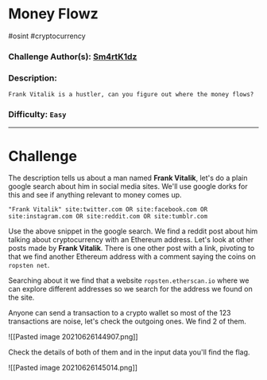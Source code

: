 # Money Flowz
#osint #cryptocurrency 

### Challenge Author(s): [Sm4rtK1dz](https://app.hackthebox.eu/users/276784)

### Description: 
    Frank Vitalik is a hustler, can you figure out where the money flows?
### Difficulty: `Easy`

---
# Challenge

The description tells us about a man named **Frank Vitalik**, let's do a plain google search about him in social media sites. We'll use google dorks for this and see if anything relevant to money comes up.

```
"Frank Vitalik" site:twitter.com OR site:facebook.com OR site:instagram.com OR site:reddit.com OR site:tumblr.com
```

Use the above snippet in the google search. We find a reddit post about him talking about cryptocurrency with an Ethereum address. Let's look at other posts made by **Frank Vitalik**. There is one other post with a link, pivoting to that we find another Ethereum address with a comment saying the coins on `ropsten net`.

Searching about it we find that a website `ropsten.etherscan.io` where we can explore different addresses so we search for the address we found on the site.

Anyone can send a transaction to a crypto wallet so most of the 123 transactions are noise, let's check the outgoing ones. We find 2 of them.

![[Pasted image 20210626144907.png]]

Check the details of both of them and in the input data you'll find the flag.

![[Pasted image 20210626145014.png]]